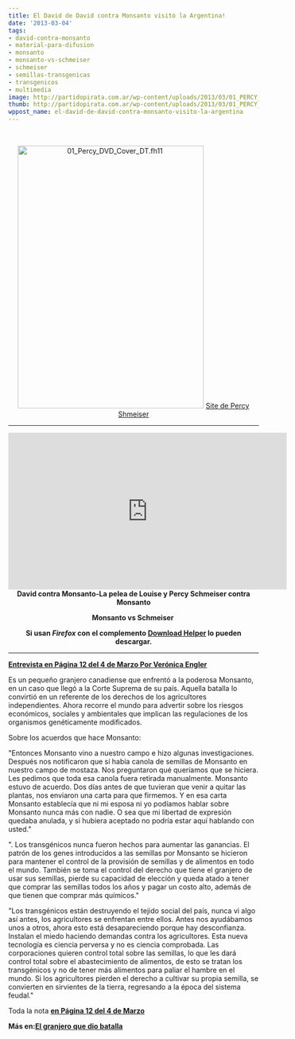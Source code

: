 ```yaml
---
title: El David de David contra Monsanto visitó la Argentina!
date: '2013-03-04'
tags:
- david-contra-monsanto
- material-para-difusion
- monsanto
- monsanto-vs-schmeiser
- schmeiser
- semillas-transgenicas
- transgenicos
- multimedia
image: http://partidopirata.com.ar/wp-content/uploads/2013/03/01_PERCY_DVD_Cover2.jpg
thumb: http://partidopirata.com.ar/wp-content/uploads/2013/03/01_PERCY_DVD_Cover2-150x150.jpg
wppost_name: el-david-de-david-contra-monsanto-visito-la-argentina
---
```


&nbsp;
<p style="text-align: center;"><a href="http://partidopirata.com.ar/wp-content/uploads/2013/03/01_PERCY_DVD_Cover2.jpg"><img class="aligncenter size-full wp-image-8622" alt="01_Percy_DVD_Cover_DT.fh11" src="http://partidopirata.com.ar/wp-content/uploads/2013/03/01_PERCY_DVD_Cover2.jpg" width="374" height="528" /></a>
<a href="http://www.percyschmeiser.com/" target="_blank">Site de Percy Shmeiser</a></p>


<hr />
<p style="text-align: center;"><iframe src="http://www.youtube.com/embed/Co5YshDpnrs" height="315" width="560" allowfullscreen="" frameborder="0"></iframe>
<strong>David contra Monsanto-La pelea de Louise y Percy Schmeiser contra Monsanto</strong></p>
<p style="text-align: center;"><strong>Monsanto vs Schmeiser </strong></p>
<p style="text-align: center;"><strong>Si usan <i>Firefox</i> con el complemento <a href="https://addons.mozilla.org/es/firefox/addon/video-downloadhelper/" target="_blank">Download Helper</a> lo pueden descargar.</strong></p>


<hr />

<strong><a href="http://www.pagina12.com.ar/diario/dialogos/21-215029-2013-03-04.html" target="_blank">Entrevista en Página 12 del 4 de Marzo Por Verónica Engler</a></strong>

Es un pequeño granjero canadiense que enfrentó a la poderosa Monsanto, en un caso que llegó a la Corte Suprema de su país. Aquella batalla lo convirtió en un referente de los derechos de los agricultores independientes. Ahora recorre el mundo para advertir sobre los riesgos económicos, sociales y ambientales que implican las regulaciones de los organismos genéticamente modificados.

Sobre los acuerdos que hace Monsanto:

"Entonces Monsanto vino a nuestro campo e hizo algunas investigaciones. Después nos notificaron que sí había canola de semillas de Monsanto en nuestro campo de mostaza. Nos preguntaron qué queríamos que se hiciera. Les pedimos que toda esa canola fuera retirada manualmente. Monsanto estuvo de acuerdo. Dos días antes de que tuvieran que venir a quitar las plantas, nos enviaron una carta para que firmemos. Y en esa carta Monsanto establecía que ni mi esposa ni yo podíamos hablar sobre Monsanto nunca más con nadie. O sea que mi libertad de expresión quedaba anulada, y si hubiera aceptado no podría estar aquí hablando con usted."

". Los transgénicos nunca fueron hechos para aumentar las ganancias. El patrón de los genes introducidos a las semillas por Monsanto se hicieron para mantener el control de la provisión de semillas y de alimentos en todo el mundo. También se toma el control del derecho que tiene el granjero de usar sus semillas, pierde su capacidad de elección y queda atado a tener que comprar las semillas todos los años y pagar un costo alto, además de que tienen que comprar más químicos."

"Los transgénicos están destruyendo el tejido social del país, nunca vi algo así antes, los agricultores se enfrentan entre ellos. Antes nos ayudábamos unos a otros, ahora esto está desapareciendo porque hay desconfianza. Instalan el miedo haciendo demandas contra los agricultores. Esta nueva tecnología es ciencia perversa y no es ciencia comprobada. Las corporaciones quieren control total sobre las semillas, lo que les dará control total sobre el abastecimiento de alimentos, de esto se tratan los transgénicos y no de tener más alimentos para paliar el hambre en el mundo. Si los agricultores pierden el derecho a cultivar su propia semilla, se convierten en sirvientes de la tierra, regresando a la época del sistema feudal."

Toda la nota <strong><a href="http://www.pagina12.com.ar/diario/dialogos/21-215029-2013-03-04.html" target="_blank">en Página 12 del 4 de Marzo</a></strong>
<strong>  </strong>

<strong>Más en:<a href="http://www.pagina12.com.ar/diario/dialogos/subnotas/215029-62656-2013-03-04.html" target="_blank">El granjero que dio batalla</a></strong>
